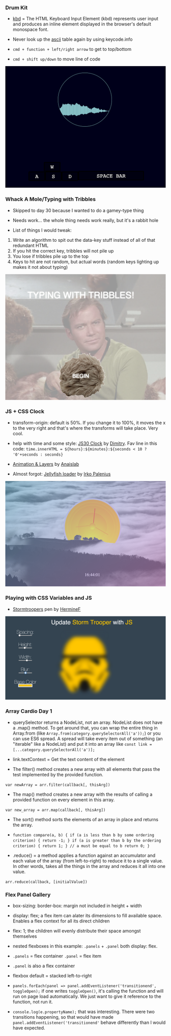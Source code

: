 ### Drum Kit

* [kbd](https://developer.mozilla.org/en-US/docs/Web/HTML/Element/kbd) = The HTML Keyboard Input Element (kbd) represents user input and produces an inline element displayed in the browser's default monospace font.

* Never look up the [ascii](http://www.asciitable.com/) table again by using keycode.info

* `cmd + function + left/right arrow` to get to top/bottom

* `cmd + shift up/down` to move line of code

![ommmSpin](/images/ommmSpin.png "JS30 Drum Kit")

### Whack A Mole/Typing with Tribbles

* Skipped to day 30 because I wanted to do a gamey-type thing

* Needs work... the whole thing needs work really, but it's a rabbit hole

* List of things I would tweak: 

1. Write an algorithm to spit out the data-key stuff instead of all of that redundant HTML
2. If you hit the correct key, tribbles will not pile up
3. You lose if tribbles pile up to the top
4. Keys to hit are not random, but actual words (random keys lighting up makes it not about typing)

![typingWithTribbles](/images/typingWithTribbles.png "JS30 Whack A Mole")

### JS + CSS Clock

* transform-origin: default is 50%. If you change it to 100%, it moves the x to the very right and that's where the transforms will take place. Very cool.

* help with time and some style: [JS30 Clock](http://codepen.io/thecageman/pen/YpJXVG) by [Dimitry](http://codepen.io/thecageman/). Fav line in this code: `time.innerHTML = ${hours}:${minutes}:${seconds < 10 ? '0'+seconds : seconds}`

* [Animation & Layers](http://codepen.io/Haru89ka/pen/ZOzMGp?editors=1100) by [Anaislab](http://codepen.io/Haru89ka/)

* Almost forgot: [Jellyfish loader](http://codepen.io/ispal/pen/apKZQd) by [Irko Palenius](http://codepen.io/ispal/)

![clock](/images/clock.png "JS30 clock")

### Playing with CSS Variables and JS

* [Stormtroopers](http://codepen.io/HermineF/pen/yeONYO?editors=0110) pen by [HermineF](http://codepen.io/HermineF/)

![stormTrooper](/images/stormTrooper.png "stormTrooper")


### Array Cardio Day 1

* querySelector returns a NodeList, not an array. NodeList does not have a .map() method. To get around that, you can wrap the entire thing in Array.from (like `Array.from(category.querySelectorAll('a'));`) or you can use ES6 spread. A spread will take every item out of something (an "iterable" like a NodeList) and put it into an array like `const link = [...category.querySelectorAll('a')];`

* link.textContext = Get the text content of the <link> element

* The filter() method creates a new array with all elements that pass the test implemented by the provided function.

`var newArray = arr.filter(callback[, thisArg])`

* The map() method creates a new array with the results of calling a provided function on every element in this array.

`var new_array = arr.map(callback[, thisArg])`

* The sort() method sorts the elements of an array in place and returns the array. 

* `function compare(a, b) {
    if (a is less than b by some ordering criterion) {
      return -1;
    }
    if (a is greater than b by the ordering criterion) {
      return 1;
    }
    // a must be equal to b
    return 0;
  }`

* .reduce() = a method applies a function against an accumulator and each value of the array (from left-to-right) to reduce it to a single value. In other words, takes all the things in the array and reduces it all into one value. 

`arr.reduce(callback, [initialValue])`

### Flex Panel Gallery

* box-sizing: border-box: margin not included in height + width

* display: flex; a flex item can alater its dimensions to fill available space. Enables a flex context for all its direct children

* flex: 1; the children will evenly distribute their space amongst themselves

* nested flexboxes in this example: `.panels` + `.panel` both display: flex.
 
* `.panels` = flex container `.panel` = flex item

* `.panel` is also a flex container

* flexbox default = stacked left-to-right

* `panels.forEach(panel => panel.addEventListener('transitionend', toggleOpen);` if one writes `toggleOpen()`, it's calling the function and will run on page load automatically. We just want to give it reference to the function, not run it. 

* `console.log(e.propertyName);` that was interesting. There were two transitions happening, so that would have made `panel.addEventListener('transitionend'` behave differently than I would have expected. 